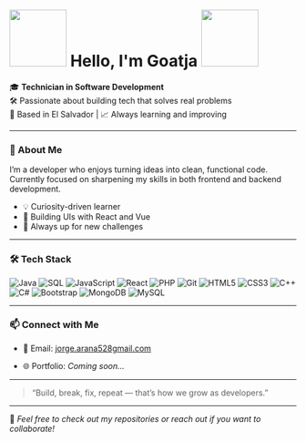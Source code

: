 # <img src="https://media4.giphy.com/media/v1.Y2lkPTc5MGI3NjExc3Byc2l1bzh4c2Y5N3hlZWM4dHRwaGR0YXE3ZmNqYWU5ZzVyZnI1NSZlcD12MV9pbnRlcm5hbF9naWZfYnlfaWQmY3Q9cw/OQ7zUWWW92WzoZlCrb/giphy.gif" width="100"> Hello, I'm Goatja <img src="https://media.giphy.com/media/v1.Y2lkPWVjZjA1ZTQ3MjE2bGFpbWM1a2lqcWp0bXJsNjFlbG1ocm82d3N1aDB0c2h5Zzl5cCZlcD12MV9zdGlja2Vyc19zZWFyY2gmY3Q9cw/Yc2D1pvDef3vTFOzDr/giphy.gif" width="100">

🎓 **Technician in Software Development**  
🛠️ Passionate about building tech that solves real problems  
📍 Based in El Salvador | 📈 Always learning and improving

---

### 🧩 About Me

I’m a developer who enjoys turning ideas into clean, functional code.  
Currently focused on sharpening my skills in both frontend and backend development.

- 💡 Curiosity-driven learner  
- 🎨 Building UIs with React and Vue   
- 🌱 Always up for new challenges

---

### 🛠️ Tech Stack

![Java](https://img.shields.io/badge/Java-ED8B00?style=for-the-badge&logo=java&logoColor=white)
![SQL](https://img.shields.io/badge/SQL-4479A1?style=for-the-badge&logo=mysql&logoColor=white)
![JavaScript](https://img.shields.io/badge/JavaScript-F7DF1E?style=for-the-badge&logo=javascript&logoColor=black)
![React](https://img.shields.io/badge/React-20232A?style=for-the-badge&logo=react&logoColor=61DAFB)
![PHP](https://img.shields.io/badge/PHP-777BB4?style=for-the-badge&logo=php&logoColor=white)
![Git](https://img.shields.io/badge/Git-F05032?style=for-the-badge&logo=git&logoColor=white)
![HTML5](https://img.shields.io/badge/HTML5-E34F26?style=for-the-badge&logo=html5&logoColor=white)
![CSS3](https://img.shields.io/badge/CSS3-1572B6?style=for-the-badge&logo=css3&logoColor=white)
![C++](https://img.shields.io/badge/C++-00599C?style=for-the-badge&logo=c%2B%2B&logoColor=white)
![C#](https://img.shields.io/badge/C%23-239120?style=for-the-badge&logo=c-sharp&logoColor=white)
![Bootstrap](https://img.shields.io/badge/Bootstrap-7952B3?style=for-the-badge&logo=bootstrap&logoColor=white)
![MongoDB](https://img.shields.io/badge/MongoDB-47A248?style=for-the-badge&logo=mongodb&logoColor=white)
![MySQL](https://img.shields.io/badge/MySQL-4479A1?style=for-the-badge&logo=mysql&logoColor=white)


    


---

### 📫 Connect with Me

- 📧 Email: [jorge.arana528gmail.com](jorge.arana528@gmail.com)

- 🌐 Portfolio: *Coming soon...*

---

> “Build, break, fix, repeat — that’s how we grow as developers.”

---

💬 _Feel free to check out my repositories or reach out if you want to collaborate!_
